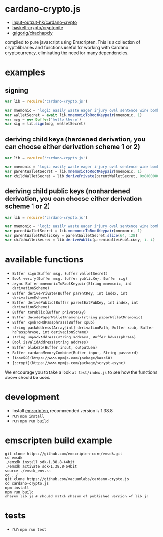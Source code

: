 # cardano-crypto.js
* [input-output-hk/cardano-crypto](https://github.com/input-output-hk/cardano-crypto/tree/master/cbits)
* [haskell-crypto/cryptonite](https://github.com/haskell-crypto/cryptonite)
* [grigorig/chachapoly](https://github.com/grigorig/chachapoly)

compiled to pure javascript using Emscripten. This is a collection of cryptolibraries and functions useful for working with Cardano cryptocurrency, eliminating the need for many dependencies.

# examples
## signing

``` javascript
var lib = require('cardano-crypto.js')

var mnemonic = 'logic easily waste eager injury oval sentence wine bomb embrace gossip supreme'
var walletSecret = await lib.mnemonicToRootKeypair(mnemonic, 1)
var msg = new Buffer('hello there')
var sig = lib.sign(msg, walletSecret)
```

## deriving child keys (hardened derivation, you can choose either derivation scheme 1 or 2)

``` javascript
var lib = require('cardano-crypto.js')

var mnemonic = 'logic easily waste eager injury oval sentence wine bomb embrace gossip supreme'
var parentWalletSecret = lib.mnemonicToRootKeypair(mnemonic, 1)
var childWalletSecret = lib.derivePrivate(parentWalletSecret, 0x80000001, 1)
```

## deriving child public keys (nonhardened derivation, you can choose either derivation scheme 1 or 2)

``` javascript
var lib = require('cardano-crypto.js')

var mnemonic = 'logic easily waste eager injury oval sentence wine bomb embrace gossip supreme'
var parentWalletSecret = lib.mnemonicToRootKeypair(mnemonic, 1)
var parentWalletPublicKey = parentWalletSecret.slice(64, 128)
var childWalletSecret = lib.derivePublic(parentWalletPublicKey, 1, 1)
```

# available functions

* `Buffer sign(Buffer msg, Buffer walletSecret)`
* `Bool verify(Buffer msg, Buffer publicKey, Buffer sig)`
* `async Buffer mnemonicToRootKeypair(String mnemonic, int derivationScheme)`
* `Buffer derivePrivate(Buffer parentKey, int index, int derivationScheme)`
* `Buffer derivePublic(Buffer parentExtPubKey, int index, int derivationScheme)`
* `Buffer toPublic(Buffer privateKey)`
* `Buffer decodePaperWalletMnemonic(string paperWalletMnemonic)`
* `Buffer xpubToHdPassphrase(Buffer xpub)`
* `string packAddress(Array[int] derivationPath, Buffer xpub, Buffer hdPassphrase, int derivationScheme)`
* `string unpackAddress(string address, Buffer hdPassphrase)`
* `Bool isValidAddress(string address)`
* `Buffer blake2b(Buffer input, outputLen)`
* `Buffer cardanoMemoryCombine(Buffer input, String password)`
* `[base58](https://www.npmjs.com/package/base58)`
* `[scrypt](https://www.npmjs.com/package/scrypt-async)`

We encourage you to take a look `at test/index.js` to see how the functions above should be used.

# development

* Install [emscripten](http://kripken.github.io/emscripten-site/docs/getting_started/downloads.html#installation-instructions), recommended version is 1.38.8
* run `npm install`
* run `npm run build`

# emscripten build example

```
git clone https://github.com/emscripten-core/emsdk.git
cd emsdk
./emsdk install sdk-1.38.8-64bit
./emsdk activate sdk-1.38.8-64bit
source ./emsdk_env.sh
cd ../
git clone https://github.com/vacuumlabs/cardano-crypto.js
cd cardano-crypto.js
npm install
npm run build
shasum lib.js # should match shasum of published version of lib.js
```

# tests

* run `npm run test`
